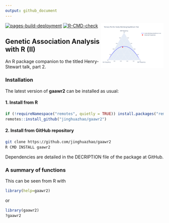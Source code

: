 ```yaml
---
output: github_document
---
```




<img src="man/figures/logo.svg" align="right" alt="" width="200" />

<!-- badges: start -->
[![pages-build-deployment](https://github.com/jinghuazhao/gaawr2/actions/workflows/pages/pages-build-deployment/badge.svg)](https://github.com/jinghuazhao/gaawr2/actions/workflows/pages/pages-build-deployment)
[![R-CMD-check](https://github.com/jinghuazhao/gaawr2/actions/workflows/R-CMD-check.yaml/badge.svg)](https://github.com/jinghuazhao/gaawr2/actions/workflows/R-CMD-check.yaml)
<!-- badges: end -->

## Genetic Association Analysis with R (II)

An R package companion to the titled Henry-Stewart talk, part 2.

### Installation

The latest version of **gaawr2** can be installed as usual:

#### 1. Install from R

```r
if (!requireNamespace("remotes", quietly = TRUE)) install.packages("remotes")
remotes::install_github("jinghuazhao/gaawr2")
```

#### 2. Install from GitHub repository

```bash
git clone https://github.com/jinghuazhao/gaawr2
R CMD INSTALL gaawr2
```

Dependencies are detailed in the DECRIPTION file of the package at GitHub.

### A summary of functions

This can be seen from R with

```r
library(help=gaawr2)
```

or

```r
library(gaawr2)
?gaawr2
```
